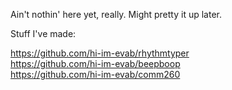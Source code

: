 <script>
  alert('lol');  
</script>

Ain't nothin' here yet, really. Might pretty it up later.

Stuff I've made: <br>

<a href="https://github.com/hi-im-evab/rhythmtyper">https://github.com/hi-im-evab/rhythmtyper</a><br>
<a href="https://github.com/hi-im-evab/beepboop">https://github.com/hi-im-evab/beepboop</a><br>
<a href="https://github.com/hi-im-evab/comm260">https://github.com/hi-im-evab/comm260</a>
